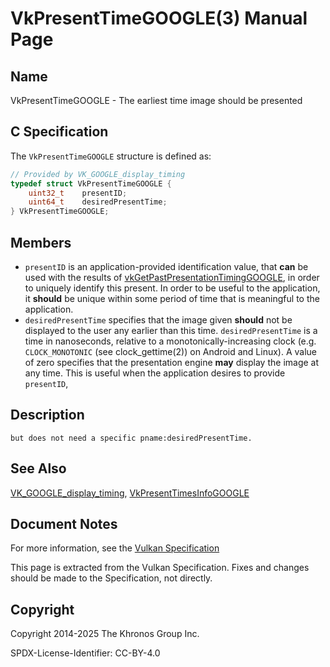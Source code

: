 # VkPresentTimeGOOGLE(3) Manual Page

## Name

VkPresentTimeGOOGLE - The earliest time image should be presented



## [](#_c_specification)C Specification

The `VkPresentTimeGOOGLE` structure is defined as:

```c++
// Provided by VK_GOOGLE_display_timing
typedef struct VkPresentTimeGOOGLE {
    uint32_t    presentID;
    uint64_t    desiredPresentTime;
} VkPresentTimeGOOGLE;
```

## [](#_members)Members

- `presentID` is an application-provided identification value, that **can** be used with the results of [vkGetPastPresentationTimingGOOGLE](https://registry.khronos.org/vulkan/specs/latest/man/html/vkGetPastPresentationTimingGOOGLE.html), in order to uniquely identify this present. In order to be useful to the application, it **should** be unique within some period of time that is meaningful to the application.
- `desiredPresentTime` specifies that the image given **should** not be displayed to the user any earlier than this time. `desiredPresentTime` is a time in nanoseconds, relative to a monotonically-increasing clock (e.g. `CLOCK_MONOTONIC` (see clock\_gettime(2)) on Android and Linux). A value of zero specifies that the presentation engine **may** display the image at any time. This is useful when the application desires to provide `presentID`,

## [](#_description)Description

```
but does not need a specific pname:desiredPresentTime.
```

## [](#_see_also)See Also

[VK\_GOOGLE\_display\_timing](https://registry.khronos.org/vulkan/specs/latest/man/html/VK_GOOGLE_display_timing.html), [VkPresentTimesInfoGOOGLE](https://registry.khronos.org/vulkan/specs/latest/man/html/VkPresentTimesInfoGOOGLE.html)

## [](#_document_notes)Document Notes

For more information, see the [Vulkan Specification](https://registry.khronos.org/vulkan/specs/latest/html/vkspec.html#VkPresentTimeGOOGLE)

This page is extracted from the Vulkan Specification. Fixes and changes should be made to the Specification, not directly.

## [](#_copyright)Copyright

Copyright 2014-2025 The Khronos Group Inc.

SPDX-License-Identifier: CC-BY-4.0